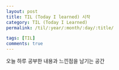 ```yaml
---
layout: post
title: TIL (Today I learned) 시작
category: TIL (Today I Learned)
permalink: /til/:year/:month/:day/:title/

tags: [TIL]
comments: true
---
```


오늘 하루 공부한 내용과 느낀점을 남기는 공간



